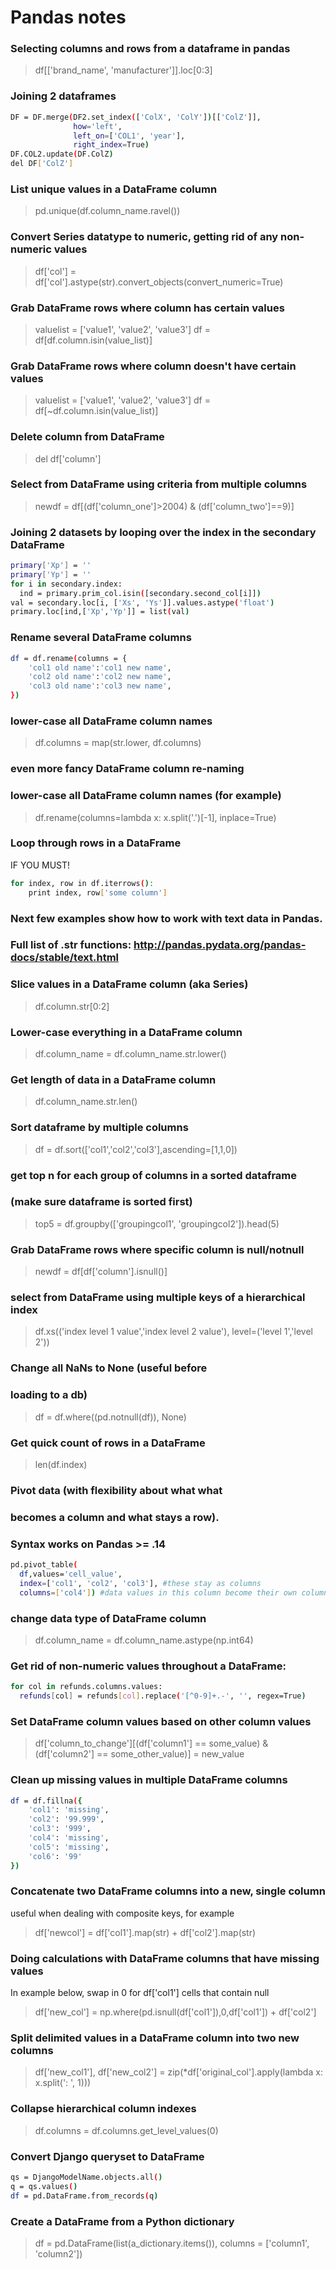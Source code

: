 # Pandas notes

###  Selecting columns and rows from a dataframe in pandas
> df[['brand_name', 'manufacturer']].loc[0:3]

###  Joining 2 dataframes
```bash
DF = DF.merge(DF2.set_index(['ColX', 'ColY'])[['ColZ']], 
              how='left', 
              left_on=['COL1', 'year'], 
              right_index=True)
DF.COL2.update(DF.ColZ)
del DF['ColZ']
```

### List unique values in a DataFrame column
> pd.unique(df.column_name.ravel())

### Convert Series datatype to numeric, getting rid of any non-numeric values
> df['col'] = df['col'].astype(str).convert_objects(convert_numeric=True)

### Grab DataFrame rows where column has certain values
> valuelist = ['value1', 'value2', 'value3']
> df = df[df.column.isin(value_list)]

### Grab DataFrame rows where column doesn't have certain values
> valuelist = ['value1', 'value2', 'value3']
> df = df[~df.column.isin(value_list)]

### Delete column from DataFrame
> del df['column']

### Select from DataFrame using criteria from multiple columns
> newdf = df[(df['column_one']>2004) & (df['column_two']==9)]

### Joining 2 datasets by looping over the index in the secondary DataFrame
```bash
primary['Xp'] = '' 
primary['Yp'] = '' 
for i in secondary.index: 
  ind = primary.prim_col.isin([secondary.second_col[i]]) 
val = secondary.loc[i, ['Xs', 'Ys']].values.astype('float') 
primary.loc[ind,['Xp','Yp']] = list(val) 
```

### Rename several DataFrame columns
```bash
df = df.rename(columns = {
    'col1 old name':'col1 new name',
    'col2 old name':'col2 new name',
    'col3 old name':'col3 new name',
})
```

### lower-case all DataFrame column names
> df.columns = map(str.lower, df.columns)

### even more fancy DataFrame column re-naming
### lower-case all DataFrame column names (for example)
> df.rename(columns=lambda x: x.split('.')[-1], inplace=True)

### Loop through rows in a DataFrame
 IF YOU MUST!
```bash
for index, row in df.iterrows():
    print index, row['some column']  
```

### Next few examples show how to work with text data in Pandas.
### Full list of .str functions: http://pandas.pydata.org/pandas-docs/stable/text.html

### Slice values in a DataFrame column (aka Series)
> df.column.str[0:2]

### Lower-case everything in a DataFrame column
> df.column_name = df.column_name.str.lower()

### Get length of data in a DataFrame column
> df.column_name.str.len()

### Sort dataframe by multiple columns
> df = df.sort(['col1','col2','col3'],ascending=[1,1,0])

### get top n for each group of columns in a sorted dataframe
### (make sure dataframe is sorted first)
> top5 = df.groupby(['groupingcol1', 'groupingcol2']).head(5)

### Grab DataFrame rows where specific column is null/notnull
> newdf = df[df['column'].isnull()]

### select from DataFrame using multiple keys of a hierarchical index
> df.xs(('index level 1 value','index level 2 value'), level=('level 1','level 2'))

### Change all NaNs to None (useful before
### loading to a db)
> df = df.where((pd.notnull(df)), None)

### Get quick count of rows in a DataFrame
> len(df.index)

### Pivot data (with flexibility about what what
### becomes a column and what stays a row).
### Syntax works on Pandas >= .14
```bash
pd.pivot_table(
  df,values='cell_value',
  index=['col1', 'col2', 'col3'], #these stay as columns
  columns=['col4']) #data values in this column become their own column
```


### change data type of DataFrame column
> df.column_name = df.column_name.astype(np.int64)

###  Get rid of non-numeric values throughout a DataFrame:
```bash
for col in refunds.columns.values:
  refunds[col] = refunds[col].replace('[^0-9]+.-', '', regex=True)
```

### Set DataFrame column values based on other column values
> df['column_to_change'][(df['column1'] == some_value) & (df['column2'] == some_other_value)] = new_value

### Clean up missing values in multiple DataFrame columns
```bash
df = df.fillna({
    'col1': 'missing',
    'col2': '99.999',
    'col3': '999',
    'col4': 'missing',
    'col5': 'missing',
    'col6': '99'
})
```

### Concatenate two DataFrame columns into a new, single column
useful when dealing with composite keys, for example
> df['newcol'] = df['col1'].map(str) + df['col2'].map(str)

### Doing calculations with DataFrame columns that have missing values
In example below, swap in 0 for df['col1'] cells that contain null
> df['new_col'] = np.where(pd.isnull(df['col1']),0,df['col1']) + df['col2']

###  Split delimited values in a DataFrame column into two new columns
> df['new_col1'], df['new_col2'] = zip(*df['original_col'].apply(lambda x: x.split(': ', 1)))

###  Collapse hierarchical column indexes
> df.columns = df.columns.get_level_values(0)

### Convert Django queryset to DataFrame
```bash
qs = DjangoModelName.objects.all()
q = qs.values()
df = pd.DataFrame.from_records(q)
```

### Create a DataFrame from a Python dictionary
> df = pd.DataFrame(list(a_dictionary.items()), columns = ['column1', 'column2'])